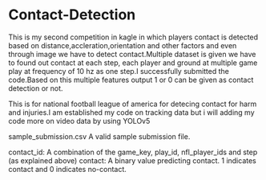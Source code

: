# Contact-Detection
This is my second competition in kagle in which players contact is detected based on distance,accleration,orientation and other factors and even through image we have to detect contact.Multiple dataset is given we have to found out contact at each step, each player and ground at multiple game play at frequency of 10 hz as one step.I successfully submitted the code.Based on this multiple features output 1 or 0 can be given as contact detection or not.

This is for national football league of america for detecing contact for harm and injuries.I am established my code on tracking data but i will adding my code more on video data by using YOLOv5

sample_submission.csv A valid sample submission file.

contact_id: A combination of the game_key, play_id, nfl_player_ids and step (as explained above)
contact: A binary value predicting contact. 1 indicates contact and 0 indicates no-contact.
